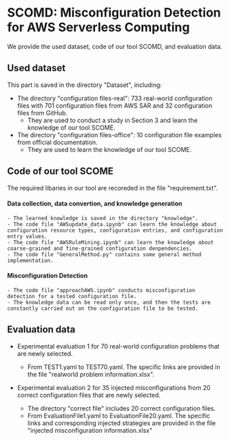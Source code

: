 # SCOMD: Misconfiguration Detection for AWS Serverless Computing

We provide the used dataset, code of our tool SCOMD, and evaluation data.


## Used dataset

This part is saved in the directory "Dataset", including:
- The directory "configuration files-real": 733 real-world configuration files with 701 configuration files from AWS SAR and 32 configuration files from GitHub.
    - They are used to conduct a study in Section 3 and learn the knowledge of our tool SCOME.
- The directory "configuration files-office": 10 configuration file examples from official documentation.
    - They are used to learn the knowledge of our tool SCOME.



## Code of our tool SCOME

The required libaries in our tool are recoreded in the file "requirement.txt". 

#### Data collection, data convertion, and knowledge generation
    - The learned knowledge is saved in the directory "knowledge".
    - The code file "AWSupdate_data.ipynb" can learn the knowledge about configuration resource types, configuration entries, and configuration entry values.
    - The code file "AWSRuleMining.ipynb" can learn the knowledge about coarse-grained and fine-grained configuration denpendencies.
    - The code file "GeneralMethod.py" contains some general method implementation.

#### Misconfiguration Detection
    - The code file "approachAWS.ipynb" conducts misconfiguration detection for a tested configuration file.
    - The knowledge data can be read only once, and then the tests are constantly carried out on the configuration file to be tested.




## Evaluation data

- Experimental evaluation 1 for 70 real-world configuration problems that are newly selected. 
    - From TEST1.yaml to TEST70.yaml. The specific links are provided in the file "realworld problem information.xlsx".

- Experimental evaluation 2 for 35 injected misconfigurations from 20 correct configuration files that are newly selected.
    - The directory "correct file" includes 20 correct configuration files.
    - From EvaluationFile1.yaml to EvaluationFile20.yaml. The specific links and corresponding injected strategies are provided in the file "injected misconfiguration information.xlsx"
